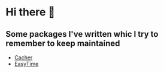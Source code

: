 # Hi there 👋

## Some packages I've written whic I try to remember to keep maintained

* [Cacher](https://github.com/fredbradley/cacher)
* [EasyTime](https://github.com/fredbradley/easytime)

<!--
**fredbradley/fredbradley** is a ✨ _special_ ✨ repository because its `README.md` (this file) appears on your GitHub profile.

Here are some ideas to get you started:

- 🔭 I’m currently working on ...
- 🌱 I’m currently learning ...
- 👯 I’m looking to collaborate on ...
- 🤔 I’m looking for help with ...
- 💬 Ask me about ...
- 📫 How to reach me: ...
- 😄 Pronouns: ...
- ⚡ Fun fact: ...
-->
